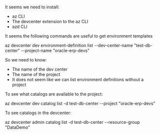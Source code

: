 It seems we need to install: 

- az CLI
- The devcenter extension to the az CLI
- azd CLI

It seems the following commands are useful to get environment templates

az devcenter dev environment-definition list --dev-center-name "test-db-center" --project-name "oracle-erp-devs"

So we need to know:

- The name of the dev center
- The name of the project 
- It does not seem like we can list environment definitions without a project

To see what catalogs are available to the project:

az devcenter dev catalog list -d test-db-center --project "oracle-erp-devs" 

To see catalogs in the devcenter:

az devcenter admin catalog list -d test-db-center --resource-group "DataDemo"